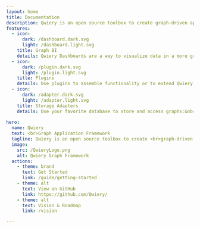 ```yaml
---
layout: home
title: Documentation
description: Qwiery is an open source toolbox to create graph-driven apps.
features:
  - icon:
      dark: /dashboard.dark.svg
      light: /dashboard.light.svg
    title: Graph BI
    details: Qwiery Dashboards are a way to visualize data in a more graphical way. They are a collection of widgets that can be arranged in a grid. The widgets can be of various types, such as charts, tables, and maps.  
  - icon: 
      dark: /plugin.dark.svg
      light: /plugin.light.svg
    title: Plugins
    details: Use plugins to assemble functionality or to extend Qwiery, see e.g. <strong><a href="/plugins/semantic/">the semantic extensions</a></strong> or <strong><a href="/plugins/schema/">the schema and ontology plugin</a></strong>. Creating your own plugins is simple, see our <strong><a href="/dal/plugins">plugins guide</a></strong>.
  - icon:
      dark: /adapter.dark.svg
      light: /adapter.light.svg
    title: Storage Adapters
    details: Use your favorite database to store and access graphs:&nbsp;<a href="/adapters/cypher/">Neo4j</a>, <a href="/adapters/sparql/">AWS Neptune</a>, <a href="/adapters/sql/">MySql</a>, ...
 
hero:
  name: Qwiery
  text: <br>Graph Application Framework 
  tagline: Qwiery is an open source toolbox to create <br>graph-driven apps.  
  image:
    src: /QwieryLogo.png
    alt: Qwiery Graph Framework
  actions:
    - theme: brand
      text: Get Started
      link: /guide/getting-started
    - theme: alt
      text: View on GitHub
      link: https://github.com/Qwiery/
    - theme: alt
      text: Vision & Roadmap
      link: /vision  

---
```


